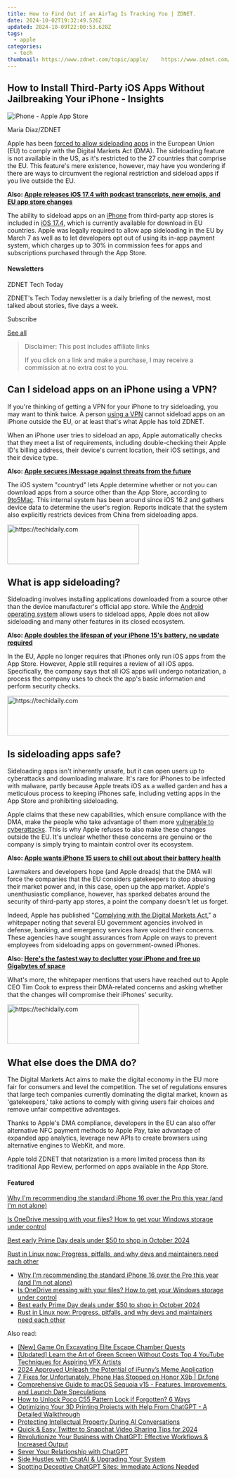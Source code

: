 ```yaml
---
title: How to Find Out if an AirTag Is Tracking You | ZDNET.
date: 2024-10-02T19:32:49.526Z
updated: 2024-10-09T22:00:53.628Z
tags:
  - apple
categories:
  - tech
thumbnail: https://www.zdnet.com/topic/apple/    https://www.zdnet.com/a/img/resize/880d71fa9a1fdd249849ed863d3c4f08d746cf76/2024/07/18/f6d75cb0-a6bc-46b6-9903-1002418bef17/airtag-moving.jpg?width=170&height=96&fit=crop&auto=webp
---
```


## How to Install Third-Party iOS Apps Without Jailbreaking Your iPhone - Insights

![iPhone - Apple App Store](https://www.zdnet.com/a/img/resize/b6728a7d314549b0ea21717b5ea633fb9d589ad7/2024/03/01/2599876b-1cbb-4d83-906e-6a3247d671d0/app-store.jpg?auto=webp&width=1280)

Maria Diaz/ZDNET

Apple has been [forced to allow sideloading apps](https://www.zdnet.com/article/apple-oks-sideloading-apps-in-the-eu-with-these-restrictions/) in the European Union (EU) to comply with the Digital Markets Act (DMA). The sideloading feature is not available in the US, as it's restricted to the 27 countries that comprise the EU. This feature's mere existence, however, may have you wondering if there are ways to circumvent the regional restriction and sideload apps if you live outside the EU.

**Also: [Apple releases iOS 17.4 with podcast transcripts, new emojis, and EU app store changes](https://www.zdnet.com/article/apple-releases-ios-17-4-with-podcast-transcripts-new-emojis-and-eu-app-store-changes/)**

The ability to sideload apps on an [iPhone](https://www.zdnet.com/article/iphone-deals/) from third-party app stores is included in [iOS 17.4](https://www.zdnet.com/home-and-office/home-entertainment/apple-podcasts-is-adding-automatic-transcripts-that-work-like-captions/), which is currently available for download in EU countries. Apple was legally required to allow app sideloading in the EU by March 7 as well as to let developers opt out of using its in-app payment system, which charges up to 30% in commission fees for apps and subscriptions purchased through the App Store.

#### Newsletters

ZDNET Tech Today

ZDNET's Tech Today newsletter is a daily briefing of the newest, most talked about stories, five days a week.

 Subscribe

[See all](https://www.zdnet.com/newsletters/)

>  Disclaimer: This post includes affiliate links
>
>  If you click on a link and make a purchase, I may receive a commission at no extra cost to you.
>

## Can I sideload apps on an iPhone using a VPN?

If you're thinking of getting a VPN for your iPhone to try sideloading, you may want to think twice. A person [using a VPN](https://www.zdnet.com/article/best-vpn/) cannot sideload apps on an iPhone outside the EU, or at least that's what Apple has told ZDNET. 

When an iPhone user tries to sideload an app, Apple automatically checks that they meet a list of requirements, including double-checking their Apple ID's billing address, their device's current location, their iOS settings, and their device type. 

**Also: [Apple secures iMessage against threats from the future](https://www.zdnet.com/article/apple-secures-imessage-against-threats-from-the-future/)**

The iOS system "countryd" lets Apple determine whether or not you can download apps from a source other than the App Store, according to [9to5Mac](https://9to5mac.com/2024/01/25/apple-check-iphone-eligible-sideloading/). This internal system has been around since iOS 16.2 and gathers device data to determine the user's region. Reports indicate that the system also explicitly restricts devices from China from sideloading apps.

<!-- affiliate ads begin -->
<a href="https://aligracehair.sjv.io/c/5597632/2080328/19272" target="_top" id="2080328">
  <img src="//a.impactradius-go.com/display-ad/19272-2080328" border="0" alt="https://techidaily.com" width="300" height="90"/>
</a>
<img height="0" width="0" src="https://aligracehair.sjv.io/i/5597632/2080328/19272" style="position:absolute;visibility:hidden;" border="0" />
<!-- affiliate ads end -->

## What is app sideloading?

Sideloading involves installing applications downloaded from a source other than the device manufacturer's official app store. While the [Android operating system](https://www.zdnet.com/article/best-android-phone/) allows users to sideload apps, Apple does not allow sideloading and many other features in its closed ecosystem.

**Also: [Apple doubles the lifespan of your iPhone 15's battery, no update required](https://www.zdnet.com/article/apple-doubles-the-lifespan-of-your-iphone-15s-battery-no-update-required/)**

In the EU, Apple no longer requires that iPhones only run iOS apps from the App Store. However, Apple still requires a review of all iOS apps. Specifically, the company says that all iOS apps will undergo notarization, a process the company uses to check the app's basic information and perform security checks.

<!-- affiliate ads begin -->
<a href="https://unicoeye.pxf.io/c/5597632/2134235/18498" target="_top" id="2134235">
  <img src="//a.impactradius-go.com/display-ad/18498-2134235" border="0" alt="https://techidaily.com" width="728" height="90"/>
</a>
<img height="0" width="0" src="https://unicoeye.pxf.io/i/5597632/2134235/18498" style="position:absolute;visibility:hidden;" border="0" />
<!-- affiliate ads end -->

## Is sideloading apps safe?

Sideloading apps isn't inherently unsafe, but it can open users up to cyberattacks and downloading malware. It's rare for iPhones to be infected with malware, partly because Apple treats iOS as a walled garden and has a meticulous process to keeping iPhones safe, including vetting apps in the App Store and prohibiting sideloading. 

Apple claims that these new capabilities, which ensure compliance with the DMA, make the people who take advantage of them more [vulnerable to cyberattacks](https://www.zdnet.com/article/remote-workers-are-still-more-vulnerable-to-hackers-than-they-should-be-heres-what-to-do/). This is why Apple refuses to also make these changes outside the EU. It's unclear whether these concerns are genuine or the company is simply trying to maintain control over its ecosystem.

**Also: [Apple wants iPhone 15 users to chill out about their battery health](https://www.zdnet.com/article/apple-wants-iphone-15-users-to-chill-out-about-their-battery-health/)**

Lawmakers and developers hope (and Apple dreads) that the DMA will force the companies that the EU considers gatekeepers to stop abusing their market power and, in this case, open up the app market. Apple's unenthusiastic compliance, however, has sparked debates around the security of third-party app stores, a point the company doesn't let us forget.

Indeed, Apple has published "[Complying with the Digital Markets Act](https://developer.apple.com/security/complying-with-the-dma.pdf)," a whitepaper noting that several EU government agencies involved in defense, banking, and emergency services have voiced their concerns. These agencies have sought assurances from Apple on ways to prevent employees from sideloading apps on government-owned iPhones.

**Also: [Here's the fastest way to declutter your iPhone and free up Gigabytes of space](https://www.zdnet.com/article/heres-the-fastest-way-to-declutter-your-iphone-and-free-up-gigabytes-of-space/)**

What's more, the whitepaper mentions that users have reached out to Apple CEO Tim Cook to express their DMA-related concerns and asking whether that the changes will compromise their iPhones' security.

<!-- affiliate ads begin -->
<a href="https://aligracehair.sjv.io/c/5597632/2027190/19272" target="_top" id="2027190">
  <img src="//a.impactradius-go.com/display-ad/19272-2027190" border="0" alt="https://techidaily.com" width="300" height="90"/>
</a>
<img height="0" width="0" src="https://aligracehair.sjv.io/i/5597632/2027190/19272" style="position:absolute;visibility:hidden;" border="0" />
<!-- affiliate ads end -->

## What else does the DMA do?

The Digital Markets Act aims to make the digital economy in the EU more fair for consumers and level the competition. The set of regulations ensures that large tech companies currently dominating the digital market, known as 'gatekeepers,' take actions to comply with giving users fair choices and remove unfair competitive advantages.

Thanks to Apple's DMA compliance, developers in the EU can also offer alternative NFC payment methods to Apple Pay, take advantage of expanded app analytics, leverage new APIs to create browsers using alternative engines to WebKit, and more.

Apple told ZDNET that notarization is a more limited process than its traditional App Review, performed on apps available in the App Store. 

#### Featured

[Why I'm recommending the standard iPhone 16 over the Pro this year (and I'm not alone)](https://www.zdnet.com/article/why-im-recommending-the-standard-iphone-16-over-the-pro-this-year-and-im-not-alone/ "Why I'm recommending the standard iPhone 16 over the Pro this year (and I'm not alone)")

[Is OneDrive messing with your files? How to get your Windows storage under control](https://www.zdnet.com/article/is-onedrive-messing-with-your-files-how-to-get-your-windows-storage-under-control/ "Is OneDrive messing with your files? How to get your Windows storage under control")

[Best early Prime Day deals under $50 to shop in October 2024](https://www.zdnet.com/article/best-early-prime-day-deals-under-50/ "Best early Prime Day deals under $50 to shop in October 2024")

[Rust in Linux now: Progress, pitfalls, and why devs and maintainers need each other](https://www.zdnet.com/article/rust-in-linux-now-progress-pitfalls-and-why-devs-and-maintainers-need-each-other/ "Rust in Linux now: Progress, pitfalls, and why devs and maintainers need each other")

* [Why I'm recommending the standard iPhone 16 over the Pro this year (and I'm not alone)](https://www.zdnet.com/article/why-im-recommending-the-standard-iphone-16-over-the-pro-this-year-and-im-not-alone/ "Why I'm recommending the standard iPhone 16 over the Pro this year (and I'm not alone)")
* [Is OneDrive messing with your files? How to get your Windows storage under control](https://www.zdnet.com/article/is-onedrive-messing-with-your-files-how-to-get-your-windows-storage-under-control/ "Is OneDrive messing with your files? How to get your Windows storage under control")
* [Best early Prime Day deals under $50 to shop in October 2024](https://www.zdnet.com/article/best-early-prime-day-deals-under-50/ "Best early Prime Day deals under $50 to shop in October 2024")
* [Rust in Linux now: Progress, pitfalls, and why devs and maintainers need each other](https://www.zdnet.com/article/rust-in-linux-now-progress-pitfalls-and-why-devs-and-maintainers-need-each-other/ "Rust in Linux now: Progress, pitfalls, and why devs and maintainers need each other")

<ins class="adsbygoogle"
     style="display:block"
     data-ad-format="autorelaxed"
     data-ad-client="ca-pub-7571918770474297"
     data-ad-slot="1223367746"></ins>

<ins class="adsbygoogle"
     style="display:block"
     data-ad-client="ca-pub-7571918770474297"
     data-ad-slot="8358498916"
     data-ad-format="auto"
     data-full-width-responsive="true"></ins>

<span class="atpl-alsoreadstyle">Also read:</span>
<div><ul>
<li><a href="https://on-screen-recording.techidaily.com/new-game-on-excavating-elite-escape-chamber-quests/"><u>[New] Game On Excavating Elite Escape Chamber Quests</u></a></li>
<li><a href="https://facebook-video-footage.techidaily.com/updated-learn-the-art-of-green-screen-without-costs-top-4-youtube-techniques-for-aspiring-vfx-artists/"><u>[Updated] Learn the Art of Green Screen Without Costs Top 4 YouTube Techniques for Aspiring VFX Artists</u></a></li>
<li><a href="https://some-approaches.techidaily.com/2024-approved-unleash-the-potential-of-ifunnys-meme-application/"><u>2024 Approved Unleash the Potential of iFunny’s Meme Application</u></a></li>
<li><a href="https://howto.techidaily.com/7-fixes-for-unfortunately-phone-has-stopped-on-honor-x9b-drfone-by-drfone-fix-android-problems-fix-android-problems/"><u>7 Fixes for Unfortunately, Phone Has Stopped on Honor X9b | Dr.fone</u></a></li>
<li><a href="https://tech-renaissance.techidaily.com/comprehensive-guide-to-macos-sequoia-v15-features-improvements-and-launch-date-speculations/"><u>Comprehensive Guide to macOS Sequoia v15 - Features, Improvements, and Launch Date Speculations</u></a></li>
<li><a href="https://easy-unlock-android.techidaily.com/how-to-unlock-poco-c55-pattern-lock-if-forgotten-6-ways-by-drfone-android/"><u>How to Unlock Poco C55 Pattern Lock if Forgotten? 6 Ways</u></a></li>
<li><a href="https://tech-hub.techidaily.com/optimizing-your-3d-printing-projects-with-help-from-chatgpt-a-detailed-walkthrough/"><u>Optimizing Your 3D Printing Projects with Help From ChatGPT - A Detailed Walkthrough</u></a></li>
<li><a href="https://tech-hub.techidaily.com/protecting-intellectual-property-during-ai-conversations/"><u>Protecting Intellectual Property During AI Conversations</u></a></li>
<li><a href="https://twitter-clips.techidaily.com/quick-and-easy-twitter-to-snapchat-video-sharing-tips-for-2024/"><u>Quick & Easy Twitter to Snapchat Video Sharing Tips for 2024</u></a></li>
<li><a href="https://tech-hub.techidaily.com/revolutionize-your-business-with-chatgpt-effective-workflows-and-increased-output/"><u>Revolutionize Your Business with ChatGPT: Effective Workflows & Increased Output</u></a></li>
<li><a href="https://tech-hub.techidaily.com/sever-your-relationship-with-chatgpt/"><u>Sever Your Relationship with ChatGPT</u></a></li>
<li><a href="https://tech-hub.techidaily.com/side-hustles-with-chatai-and-upgrading-your-system/"><u>Side Hustles with ChatAI & Upgrading Your System</u></a></li>
<li><a href="https://tech-hub.techidaily.com/spotting-deceptive-chatgpt-sites-immediate-actions-needed/"><u>Spotting Deceptive ChatGPT Sites: Immediate Actions Needed</u></a></li>
</ul></div>


